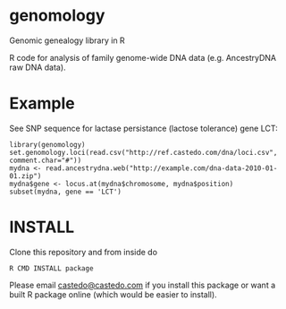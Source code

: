 # genomology
Genomic genealogy library in R

R code for analysis of family genome-wide DNA data (e.g. AncestryDNA raw DNA data).

Example
=======

See SNP sequence for lactase persistance (lactose tolerance) gene LCT:

```
library(genomology)
set.genomology.loci(read.csv("http://ref.castedo.com/dna/loci.csv", comment.char="#"))
mydna <- read.ancestrydna.web("http://example.com/dna-data-2010-01-01.zip")
mydna$gene <- locus.at(mydna$chromosome, mydna$position)
subset(mydna, gene == 'LCT')
```

INSTALL
=======

Clone this repository and from inside do

```
R CMD INSTALL package
```

Please email castedo@castedo.com if you install this package or want a built R
package online (which would be easier to install).

